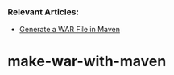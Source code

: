 ### Relevant Articles:

- [Generate a WAR File in Maven](https://www.baeldung.com/maven-generate-war-file)
# make-war-with-maven
